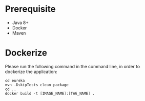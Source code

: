 # Prerequisite
* Java 8+
* Docker
* Maven

# Dockerize
Please run the following command in the command line, in order to dockerize the application:
```
cd eureka
mvn -DskipTests clean package
cd ..
docker build -t [IMAGE_NAME]:[TAG_NAME] .
```
